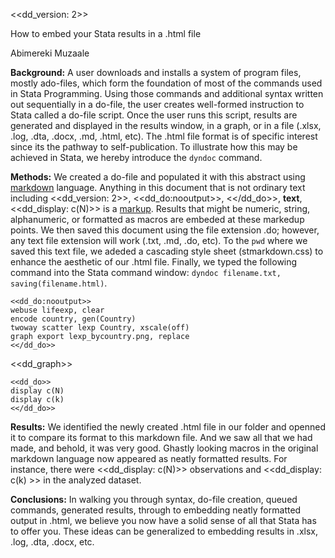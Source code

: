 <<dd_version: 2>>

How to embed your Stata results in a .html file 

Abimereki Muzaale

**Background:** 
A user downloads and installs a system of program files, mostly ado-files, which form the foundation of most of the commands 
used in Stata Programming. Using those commands and additional syntax written out sequentially in a do-file, the user creates 
well-formed instruction to Stata called a do-file script. Once the user runs this script, results are generated and displayed
in the results window, in a graph, or in a file (.xlsx, .log, .dta, .docx, .md, .html, etc). The .html file format is of specific 
interest since its the pathway to self-publication. To illustrate how this may be achieved in Stata, we hereby introduce the `dyndoc`
command. 

**Methods:** 
We created a do-file and populated it with this abstract using [markdown](https://en.wikipedia.org/wiki/Markdown) language. Anything 
in this document that is not ordinary text including <<dd_version: 2>>, <<dd_do:nooutput>>, <</dd_do>>, **text**, <<dd_display: c(N)>> is a 
[markup](https://en.wikipedia.org/wiki/Markup_language#:~:text=A%20markup%20language%20is%20a,content%20to%20facilitate%20automated%20processing.). 
Results that might be numeric, string, alphanumeric, or formatted as macros are embeded at these markedup points. We then saved this 
document using the file extension .do; however, any text file extension will work (.txt, .md, .do, etc). To the `pwd` where we saved
this text file, we adeded a cascading style sheet (stmarkdown.css) to enhance the aesthetic of our .html file. Finally, we typed the 
following command into the Stata command window: `dyndoc filename.txt, saving(filename.html)`. 

```
<<dd_do:nooutput>>
webuse lifeexp, clear 
encode country, gen(Country)
twoway scatter lexp Country, xscale(off)
graph export lexp_bycountry.png, replace 
<</dd_do>>
```

<<dd_graph>>

```
<<dd_do>>
display c(N) 
display c(k)    
<</dd_do>>
```

**Results:** 
We identified the newly created .html file in our folder and openned it to compare its format to this markdown file. And we saw all that
we had made, and behold, it was very good. Ghastly looking macros in the original markdown language now appeared as neatly formatted
results. For instance, there were  <<dd_display: c(N)>> observations and <<dd_display: c(k) >> in the analyzed dataset. 

**Conclusions:** 
In walking you through syntax, do-file creation, queued commands, generated results, through to embedding neatly formatted output in
.html, we believe you now have a solid sense of all that Stata has to offer you. These ideas can be generalized to embedding results 
in .xlsx, .log, .dta, .docx, etc. 



